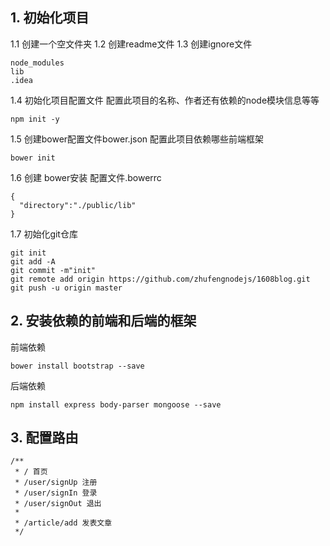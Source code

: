 ## 1. 初始化项目
1.1 创建一个空文件夹
1.2 创建readme文件
1.3 创建ignore文件
```
node_modules
lib
.idea
```
1.4 初始化项目配置文件
配置此项目的名称、作者还有依赖的node模块信息等等
```
npm init -y
```
1.5 创建bower配置文件bower.json
配置此项目依赖哪些前端框架
```
bower init
```
1.6 创建 bower安装 配置文件.bowerrc
```
{
  "directory":"./public/lib"
}
```
1.7 初始化git仓库
```
git init
git add -A
git commit -m"init"
git remote add origin https://github.com/zhufengnodejs/1608blog.git
git push -u origin master
```

## 2. 安装依赖的前端和后端的框架
前端依赖
```
bower install bootstrap --save
```
后端依赖
```
npm install express body-parser mongoose --save
```

## 3. 配置路由
```
/**
 * / 首页
 * /user/signUp 注册
 * /user/signIn 登录
 * /user/signOut 退出
 *
 * /article/add 发表文章
 */
```